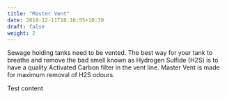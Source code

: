 ```yaml
---
title: "Master Vent"
date: 2018-12-11T18:16:55+10:30
draft: false
weight: 2
---
```

Sewage holding tanks need to be vented. The best way for your
tank to breathe and remove the bad smell known as Hydrogen
Sulfide (H2S) is to have a quality Activated Carbon filter in the vent
line. Master Vent is made for maximum removal of H2S odours.

<!--more-->

Test content